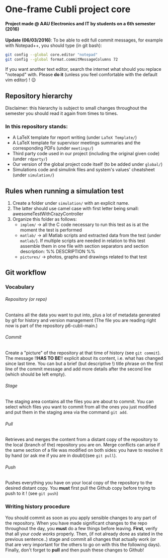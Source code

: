 # One-frame Cubli project core 
#### Project made @ AAU Electronics and IT by students on a 6th semester (2016)

__Update (06/03/2016)__: To be able to edit full commit messages, for example with Notepad++, you should type (in git bash): 
```bash
git config --global core.editor "notepad"
git config --global format.commitMessageColumns 72
```
If you want another text editor, search the internet what should you replace "noteapd" with. Please __do it__ (unless you feel comfortable with the default vim editor) ! :wink:

## Repository hierarchy
Disclaimer: this hierarchy is subject to small changes throughout the semester you should read it again from times to times.
### In this repository stands: 
* A LaTeX template for report writing (under `LaTeX Template/`) 
* A LaTeX template for supervisor meetings summaries and the corresponding PDFs (under `meetings/`) 
* Third party code used in our project (including the original given code) (under `rdparty/`) 
* Our version of the global project code itself (to be added under `global/`)
* Simulations code and simulink files and system's values' cheatsheet (under `simulation/`)

## Rules when running a simulation test
1. Create a folder under `simulation/` with an explicit name.  
2. The latter should use camel case with first letter being small: awesomeTestWithCrazyController
3. Organize this folder as follows:
    * `implem/`  -> all the C code necessary to run this test as is at the moment the test is performed   
    * `matlab/`   -> all Matlab scripts and extracted data from the test (under `matlab/`). If multiple scripts are needed in relation to this test assemble them in one file with section separators and section description: %% DESCRIPTION %%
    * `pictures/` -> photos, graphs and drawings related to that test


## Git workflow
### Vocabulary
###### Repository (or repo) 
Contains all the data you want to put into, plus a lot of metadata generated by git for history and version management (The file you are reading right now is part of the repository p6-cubli-main.)
###### Commit 
Create a "picture" of the repository at that time of history (see `git commit`). The message !!**HAS TO BE**!! explicit about its content, i.e. what has changed since last time. You can but a brief (but descriptive !) title phrase on the first line of the commit message and add more details after the second line (which should be left empty).
###### Stage 
The staging area contains all the files you are about to commit. You can select which files you want to commit from all the ones you just modified and put them in the staging area via the command `git add`.
###### Pull 
Retrieves and merges the content from a distant copy of the repository to the local (branch of the) repository you are on. Merge conflicts can arise if the same section of a file was modified on both sides: you have to resolve it by hand (or ask me if you are in doubt)(see `git pull`).
###### Push
Pushes everything you have on your local copy of the repository to the desired distant copy. You **must** first pull the Github copy before trying to push to it ! (see `git push`)

### Writing history procedure
You should commit as soon as you apply sensible changes to any part of the repository. 
When you have made significant changes to the repo throughout the day, you **must** do a few things before leaving. **First**, verify that all your *code works* properly. Then, (if not already done as stated in the previous sentence..) stage and commit all changes that actually work (or that are very important for the others to go on with this the following days). Finally, don't forget to **pull** and then push these changes to Github!


